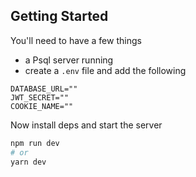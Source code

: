 ## Getting Started

You'll need to have a few things

- a Psql server running
- create a `.env` file and add the following

```env
DATABASE_URL=""
JWT_SECRET=""
COOKIE_NAME=""
```

Now install deps and start the server

```bash
npm run dev
# or
yarn dev
```
